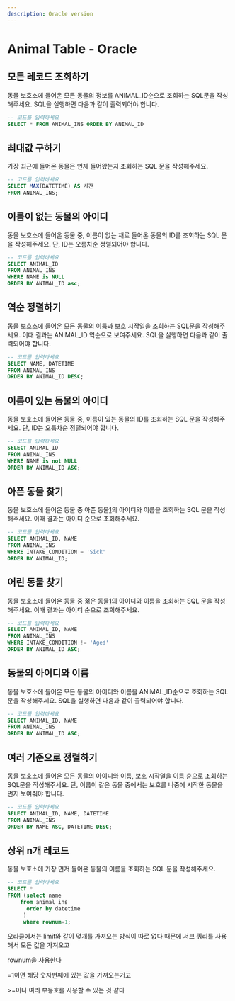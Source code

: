 ```yaml
---
description: Oracle version
---
```


# Animal Table - Oracle

## 모든 레코드 조회하기

동물 보호소에 들어온 모든 동물의 정보를 ANIMAL\_ID순으로 조회하는 SQL문을 작성해주세요. SQL을 실행하면 다음과 같이 출력되어야 합니다.

```sql
-- 코드를 입력하세요
SELECT * FROM ANIMAL_INS ORDER BY ANIMAL_ID 
```



## 최대값 구하기

가장 최근에 들어온 동물은 언제 들어왔는지 조회하는 SQL 문을 작성해주세요.

```sql
-- 코드를 입력하세요
SELECT MAX(DATETIME) AS 시간
FROM ANIMAL_INS;
```



## 이름이 없는 동물의 아이디

동물 보호소에 들어온 동물 중, 이름이 없는 채로 들어온 동물의 ID를 조회하는 SQL 문을 작성해주세요. 단, ID는 오름차순 정렬되어야 합니다.

```sql
-- 코드를 입력하세요
SELECT ANIMAL_ID
FROM ANIMAL_INS
WHERE NAME is NULL
ORDER BY ANIMAL_ID asc;
```



## 역순 정렬하기

동물 보호소에 들어온 모든 동물의 이름과 보호 시작일을 조회하는 SQL문을 작성해주세요. 이때 결과는 ANIMAL\_ID 역순으로 보여주세요. SQL을 실행하면 다음과 같이 출력되어야 합니다.

```sql
-- 코드를 입력하세요
SELECT NAME, DATETIME
FROM ANIMAL_INS
ORDER BY ANIMAL_ID DESC;
```



## 이름이 있는 동물의 아이디

동물 보호소에 들어온 동물 중, 이름이 있는 동물의 ID를 조회하는 SQL 문을 작성해주세요. 단, ID는 오름차순 정렬되어야 합니다.

```sql
-- 코드를 입력하세요
SELECT ANIMAL_ID
FROM ANIMAL_INS
WHERE NAME is not NULL
ORDER BY ANIMAL_ID ASC;
```





## 아픈 동물 찾기

동물 보호소에 들어온 동물 중 아픈 동물[1](https://programmers.co.kr/learn/courses/30/lessons/59036?language=oracle#fn1)의 아이디와 이름을 조회하는 SQL 문을 작성해주세요. 이때 결과는 아이디 순으로 조회해주세요.

```sql
-- 코드를 입력하세요
SELECT ANIMAL_ID, NAME
FROM ANIMAL_INS
WHERE INTAKE_CONDITION = 'Sick'
ORDER BY ANIMAL_ID;
```





## 어린 동물 찾기

동물 보호소에 들어온 동물 중 젊은 동물[1](https://programmers.co.kr/learn/courses/30/lessons/59037#fn1)의 아이디와 이름을 조회하는 SQL 문을 작성해주세요. 이때 결과는 아이디 순으로 조회해주세요.   


```sql
-- 코드를 입력하세요
SELECT ANIMAL_ID, NAME
FROM ANIMAL_INS
WHERE INTAKE_CONDITION != 'Aged'
ORDER BY ANIMAL_ID ASC;
```



## 동물의 아이디와 이름

동물 보호소에 들어온 모든 동물의 아이디와 이름을 ANIMAL\_ID순으로 조회하는 SQL문을 작성해주세요. SQL을 실행하면 다음과 같이 출력되어야 합니다.

```sql
-- 코드를 입력하세요
SELECT ANIMAL_ID, NAME
FROM ANIMAL_INS
ORDER BY ANIMAL_ID ASC;
```



## 여러 기준으로 정렬하기

동물 보호소에 들어온 모든 동물의 아이디와 이름, 보호 시작일을 이름 순으로 조회하는 SQL문을 작성해주세요. 단, 이름이 같은 동물 중에서는 보호를 나중에 시작한 동물을 먼저 보여줘야 합니다.

```sql
-- 코드를 입력하세요
SELECT ANIMAL_ID, NAME, DATETIME
FROM ANIMAL_INS
ORDER BY NAME ASC, DATETIME DESC;
```





## 상위 n개 레코드

동물 보호소에 가장 먼저 들어온 동물의 이름을 조회하는 SQL 문을 작성해주세요.

```sql
-- 코드를 입력하세요
SELECT *
FROM (select name
    from animal_ins
      order by datetime
     )
     where rownum=1;
```

오라클에서는 limit와 같이 몇개를 가져오는 방식이 따로 없다 때문에 서브 쿼리를 사용해서 모든 값을 가져오고

rownum을 사용한다

=1이면 해당 숫자번째에 있는 값을 가져오는거고

&gt;=이나 여러 부등호를 사용할 수 있는 것 같다





